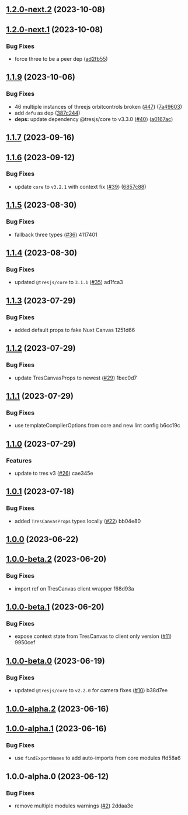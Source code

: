 

## [1.2.0-next.2](https://example.com///compare/1.2.0-next.1...1.2.0-next.2) (2023-10-08)

## [1.2.0-next.1](https://example.com///compare/1.1.9...1.2.0-next.1) (2023-10-08)


### Bug Fixes

* force three to be a peer dep ([ad2fb55](https://example.com///commit/ad2fb553a5138605b0ba419988286a005dcd0bd9))

## [1.1.9](https://example.com///compare/1.1.7...1.1.9) (2023-10-06)


### Bug Fixes

* 46 multiple instances of threejs orbitcontrols broken ([#47](https://example.com//null/issues/47)) ([7a49603](https://example.com///commit/7a49603e827d54cd980cd1e009a83e26cd48103e))
* add `defu` as dep ([387c244](https://example.com///commit/387c2441ccd9614604bda93a4f0dfce84d3e97b2))
* **deps:** update dependency @tresjs/core to v3.3.0 ([#40](https://example.com//null/issues/40)) ([a0167ac](https://example.com///commit/a0167ac01907ba00c3bf80b9350e1875ba78b134))

## [1.1.7](https://example.com///compare/1.1.6...1.1.7) (2023-09-16)

## [1.1.6](https://example.com///compare/1.1.5...1.1.6) (2023-09-12)


### Bug Fixes

* update `core` to `v3.2.1` with context fix ([#39](https://example.com//null/issues/39)) ([6857c88](https://example.com///commit/6857c881c1e3dc9d874a4ff3a56123221404c808))

## [1.1.5](///compare/1.1.4...1.1.5) (2023-08-30)


### Bug Fixes

* fallback three types ([#36](null//null/issues/36)) 4117401

## [1.1.4](///compare/1.1.3...1.1.4) (2023-08-30)


### Bug Fixes

* updated `@tresjs/core` to `3.1.1` ([#35](null//null/issues/35)) ad1fca3

## [1.1.3](///compare/1.1.2...1.1.3) (2023-07-29)


### Bug Fixes

* added default props to fake Nuxt Canvas 1251d66

## [1.1.2](///compare/1.1.1...1.1.2) (2023-07-29)


### Bug Fixes

* update TresCanvasProps to newest ([#29](null//null/issues/29)) 1bec0d7

## [1.1.1](///compare/1.1.0...1.1.1) (2023-07-29)


### Bug Fixes

* use templateCompilerOptions from core and new lint config b6cc19c

## [1.1.0](///compare/1.0.1...1.1.0) (2023-07-29)


### Features

* update to tres v3 ([#26](null//null/issues/26)) cae345e

## [1.0.1](///compare/1.0.0...1.0.1) (2023-07-18)


### Bug Fixes

* added `TresCanvasProps` types locally ([#22](null//null/issues/22)) bb04e80

## [1.0.0](///compare/1.0.0-beta.2...1.0.0) (2023-06-22)

## [1.0.0-beta.2](///compare/1.0.0-beta.1...1.0.0-beta.2) (2023-06-20)


### Bug Fixes

* import ref on TresCanvas client wrapper f68d93a

## [1.0.0-beta.1](///compare/1.0.0-beta.0...1.0.0-beta.1) (2023-06-20)


### Bug Fixes

* expose context state from TresCanvas to client only version ([#11](null//null/issues/11)) 9950cef

## [1.0.0-beta.0](///compare/1.0.0-alpha.2...1.0.0-beta.0) (2023-06-19)


### Bug Fixes

* updated `@tresjs/core` to `v2.2.0` for camera fixes ([#10](null//null/issues/10)) b38d7ee

## [1.0.0-alpha.2](///compare/1.0.0-alpha.1...1.0.0-alpha.2) (2023-06-16)

## [1.0.0-alpha.1](///compare/1.0.0-alpha.0...1.0.0-alpha.1) (2023-06-16)


### Bug Fixes

* use `findExportNames` to add auto-imports from core modules ffd58a6

## 1.0.0-alpha.0 (2023-06-12)


### Bug Fixes

* remove multiple modules warnings ([#2](null//null/issues/2)) 2ddaa3e